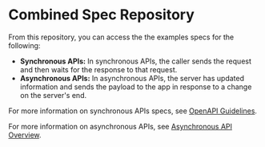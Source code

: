 # Combined Spec Repository

From this repository, you can access the the examples specs for the following:

* **Synchronous APIs:** In synchronous APIs, the caller sends the request and then waits for the response to that request.
* **Asynchronous APIs:** In asynchronous APIs, the server has updated information and sends the payload to the app in response to a change on the server's end.

For more information on synchronous APIs specs, see [OpenAPI Guidelines](https://docs.fortellis.io/docs/tutorials/spec-provider/api-spec-introduction/).

For more information on asynchronous APIs, see [Asynchronous API Overview](https://docs.fortellis.io/docs/tutorials/event-relay/overview/).

